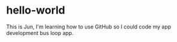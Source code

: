 # hello-world
This is Jun, I'm learning how to use GitHub so I could code my app development bus loop app.
